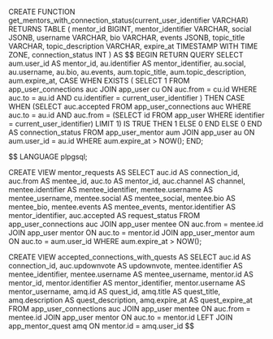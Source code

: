 CREATE FUNCTION get_mentors_with_connection_status(current_user_identifier VARCHAR)
RETURNS TABLE (
mentor_id BIGINT,
mentor_identifier VARCHAR,
social JSONB,
username VARCHAR,
bio VARCHAR,
events JSONB,
topic_title VARCHAR,
topic_description VARCHAR,
expire_at TIMESTAMP WITH TIME ZONE,
connection_status INT
) AS $$
BEGIN
RETURN QUERY
SELECT
aum.user_id AS mentor_id,
au.identifier AS mentor_identifier,
au.social,
au.username,
au.bio,
au.events,
aum.topic_title,
aum.topic_description,
aum.expire_at,
CASE
WHEN EXISTS (
SELECT 1
FROM app_user_connections auc
JOIN app_user cu ON auc.from = cu.id
WHERE auc.to = au.id
AND cu.identifier = current_user_identifier
) THEN
CASE
WHEN (SELECT auc.accepted FROM app_user_connections auc WHERE auc.to = au.id AND auc.from = (SELECT id FROM app_user WHERE identifier = current_user_identifier) LIMIT 1) IS TRUE THEN 1
ELSE 0
END
ELSE 0
END AS connection_status
FROM
app_user_mentor aum
JOIN
app_user au ON aum.user_id = au.id
WHERE
aum.expire_at > NOW();
END;

$$
LANGUAGE plpgsql;







CREATE VIEW mentor_requests AS
SELECT
    auc.id AS connection_id,
    auc.from AS mentee_id,
    auc.to AS mentor_id,
    auc.channel AS channel,
    mentee.identifier AS mentee_identifier,
    mentee.username AS mentee_username,
    mentee.social AS mentee_social,
    mentee.bio AS mentee_bio,
    mentee.events AS mentee_events,
    mentor.identifier AS mentor_identifier,
    auc.accepted AS request_status
FROM
    app_user_connections auc
JOIN
    app_user mentee ON auc.from = mentee.id
JOIN
    app_user mentor ON auc.to = mentor.id
JOIN
    app_user_mentor aum ON auc.to = aum.user_id
WHERE
    aum.expire_at > NOW();



CREATE VIEW accepted_connections_with_quests AS
SELECT
    auc.id AS connection_id,
    auc.updownvote AS updownvote,
    mentee.identifier AS mentee_identifier,
    mentee.username AS mentee_username,
    mentor.id AS mentor_id,
    mentor.identifier AS mentor_identifier,
    mentor.username AS mentor_username,
    amq.id AS quest_id,
    amq.title AS quest_title,
    amq.description AS quest_description,
    amq.expire_at AS quest_expire_at
FROM
    app_user_connections auc
JOIN
    app_user mentee ON auc.from = mentee.id
JOIN
    app_user mentor ON auc.to = mentor.id
LEFT JOIN
    app_mentor_quest amq ON mentor.id = amq.user_id
$$

